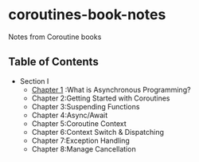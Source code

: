 # coroutines-book-notes
Notes from Coroutine books

## Table of Contents
- Section I
   - [Chapter 1](section-01/What-is-Asynchronous-Programming) :What is Asynchronous Programming?
   - Chapter 2:Getting Started with Coroutines
   - Chapter 3:Suspending Functions
   - Chapter 4:Async/Await
   - Chapter 5:Coroutine Context
   - Chapter 6:Context Switch & Dispatching
   - Chapter 7:Exception Handling
   - Chapter 8:Manage Cancellation
